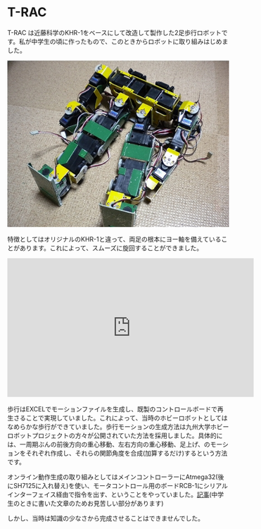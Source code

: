 # T-RAC
T-RAC は近藤科学のKHR-1をベースにして改造して製作した2足歩行ロボットです。私が中学生の頃に作ったもので、このときからロボットに取り組みはじめました。

<img src="./resources/images/t_rac.jpg" width="550"/>

特徴としてはオリジナルのKHR-1と違って、両足の根本にヨー軸を備えていることがあります。これによって、スムーズに旋回することができました。

<iframe width="560" height="315" src="https://www.youtube.com/embed/SZTg1JlwuQc" frameborder="0" allow="autoplay; encrypted-media" allowfullscreen></iframe>

歩行はEXCELでモーションファイルを生成し、既製のコントロールボードで再生さることで実現していました。これによって、当時のホビーロボットとしてはなめらかな歩行ができていました。歩行モーションの生成方法は九州大学ホビーロボットプロジェクトの方々が公開されていた方法を採用しました。具体的には、一周期ぶんの前後方向の重心移動、左右方向の重心移動、足上げ、のモーションをそれぞれ作成し、それらの関節角度を合成(加算するだけ)するという方法です。

オンライン動作生成の取り組みとしてはメインコントローラーにAtmega32(後にSH7125に入れ替え)を使い、モータコントロール用のボードRCB-1にシリアルインターフェイス経由で指令を出す、ということをやっていました。[記事](http://sos-screaming.cocolog-nifty.com/blog/rcb-1.html)(中学生のときに書いた文章のためお見苦しい部分があります)

しかし、当時は知識の少なさから完成させることはできませんでした。
